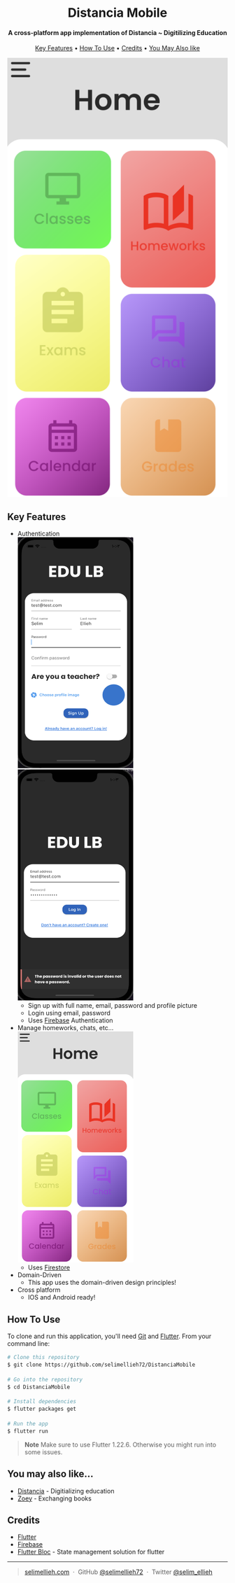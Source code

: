 
<h1 align="center">
  Distancia Mobile
</h1>

<h4 align="center">A cross-platform app implementation of Distancia ~ Digitilizing Education</h4>



<p align="center">
  <a href="#key-features">Key Features</a> •
  <a href="#how-to-use">How To Use</a> •
  <a href="#credits">Credits</a> •
  <a href="#you-may-also-like">You May Also like</a>

</p>

![screenshot](https://github.com/selimellieh72/DistanciaMobile/blob/master/3.png)

## Key Features
* Authentication <br/>
  <img width='264px' height='528px' src="https://github.com/selimellieh72/DistanciaMobile/blob/master/1.png"/>
  <img width='264px' height='528px' src="https://github.com/selimellieh72/DistanciaMobile/blob/master/2.png"/>
  - Sign up with full name, email, password and profile picture
  - Login using email, password
  - Uses [Firebase](https://firebase.google.com/) Authentication
* Manage homeworks, chats, etc... <br/>
  <img width='264px' height='528px' src="https://github.com/selimellieh72/DistanciaMobile/blob/master/3.png"/>
  - Uses [Firestore](https://firebase.google.com/docs/firestore)
* Domain-Driven
  - This app uses the domain-driven design principles!
* Cross platform
  - IOS and Android ready!


## How To Use

To clone and run this application, you'll need [Git](https://git-scm.com) and [Flutter](https://flutter.dev/). From your command line:

```bash
# Clone this repository
$ git clone https://github.com/selimellieh72/DistanciaMobile

# Go into the repository
$ cd DistanciaMobile

# Install dependencies
$ flutter packages get

# Run the app
$ flutter run
```

> **Note**
> Make sure to use Flutter 1.22.6. Otherwise you might run into some issues.


## You may also like...

- [Distancia](https://github.com/selimellieh72/Distantia-MERN) - Digitializing education
- [Zoey](https://github.com/Ghaadyy/book-app-frontend) - Exchanging books

## Credits
- [Flutter](https://flutter.dev/)
- [Firebase](https://firebase.google.com/)
- [Flutter Bloc](https://pub.dev/packages/stacked) - State management solution for flutter


---

> [selimellieh.com](https://www.selimellieh.com) &nbsp;&middot;&nbsp;
> GitHub [@selimellieh72](https://github.com/selimellieh72) &nbsp;&middot;&nbsp;
> Twitter [@selim_ellieh](https://twitter.com/selim_ellieh)

